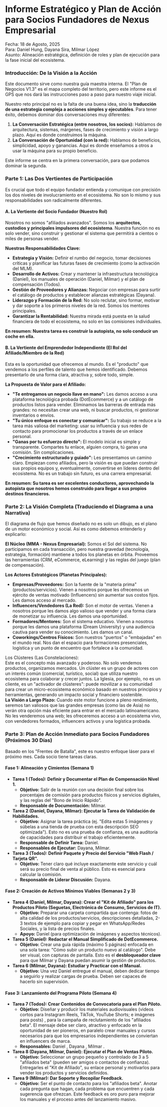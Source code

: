 # **Informe Estratégico y Plan de Acción para Socios Fundadores de Nexus Empresarial**

Fecha: 18 de Agosto, 2025  
Para: Daniel Hung, Dayana Sira, Milmar López  
Asunto: Alineación estratégica, definición de roles y plan de ejecución para la fase inicial del ecosistema.

### **Introducción: De la Visión a la Acción**

Este documento sirve como nuestra guía maestra interna. El "Plan de Negocios V1.3" es el mapa completo del territorio, pero este informe es el GPS que nos dará las instrucciones paso a paso para nuestro viaje inicial.

Nuestro reto principal no es la falta de una buena idea, sino la **traducción de una estrategia compleja a acciones simples y ejecutables**. Para tener éxito, debemos dominar dos conversaciones muy diferentes:

1. **La Conversación Estratégica (entre nosotros, los socios):** Hablamos de arquitectura, sistemas, márgenes, fases de crecimiento y visión a largo plazo. Aquí es donde construimos la máquina.  
2. **La Conversación de Oportunidad (con la red):** Hablamos de beneficios, simplicidad, apoyo y ganancias. Aquí es donde enseñamos a otros a usar la máquina para su propio beneficio.

Este informe se centra en la primera conversación, para que podamos dominar la segunda.

### **Parte 1: Las Dos Vertientes de Participación**

Es crucial que todo el equipo fundador entienda y comunique con precisión los dos niveles de involucramiento en el ecosistema. No son lo mismo y sus responsabilidades son radicalmente diferentes.

#### **A. La Vertiente del Socio Fundador (Nuestro Rol)**

Nosotros no somos "afiliados avanzados". Somos los **arquitectos, custodios y principales impulsores del ecosistema**. Nuestra función no es solo vender, sino construir y gestionar el sistema que permitirá a cientos o miles de personas vender.

**Nuestras Responsabilidades Clave:**

* **Estrategia y Visión:** Definir el rumbo del negocio, tomar decisiones críticas y planificar las futuras fases de crecimiento (como la activación del MLM).  
* **Desarrollo de Activos:** Crear y mantener la infraestructura tecnológica (Daniel), los manuales de operación (Daniel, Milmar) y el plan de compensación (Todos).  
* **Gestión de Proveedores y Alianzas:** Negociar con empresas para surtir el catálogo de productos y establecer alianzas estratégicas (Dayana).  
* **Liderazgo y Formación de la Red:** No solo reclutar, sino formar, motivar y dar soporte a los primeros niveles de la red. Somos los mentores principales.  
* **Garantizar la Rentabilidad:** Nuestra mirada está puesta en la salud financiera de todo el ecosistema, no solo en las comisiones individuales.

**En resumen: Nuestra tarea es construir la autopista, no solo conducir un coche en ella.**

#### **B. La Vertiente del Emprendedor Independiente (El Rol del Afiliado/Miembro de la Red)**

Esta es la oportunidad que ofrecemos al mundo. Es el "producto" que vendemos a los perfiles de talento que hemos identificado. Debemos presentarlo de una forma clara, atractiva y, sobre todo, simple.

**La Propuesta de Valor para el Afiliado:**

* **"Te entregamos un negocio llave en mano":** Les damos acceso a una plataforma tecnológica probada (DotEcommerce) y a un catálogo de productos listos para vender. Eliminamos las barreras de entrada más grandes: no necesitan crear una web, ni buscar productos, ni gestionar inventarios o envíos.  
* **"Tu único enfoque es conectar y comunicar":** Su trabajo se reduce a la tarea más valiosa del marketing: usar su influencia y sus redes de contacto para promocionar los productos a través de un enlace personal.  
* **"Ganas por tu esfuerzo directo":** El modelo inicial es simple y transparente. Compartes tu enlace, alguien compra, tú ganas una comisión. Sin complicaciones.  
* **"Crecimiento estructurado y guiado":** Les presentamos un camino claro. Empiezan como afiliados, pero la visión es que puedan construir sus propios equipos y, eventualmente, convertirse en líderes dentro del ecosistema. No es un trabajo sin futuro, es una carrera empresarial.

**En resumen: Su tarea es ser excelentes conductores, aprovechando la autopista que nosotros hemos construido para llegar a sus propios destinos financieros.**

### **Parte 2: La Visión Completa (Traduciendo el Diagrama a una Narrativa)**

El diagrama de flujo que hemos diseñado no es solo un dibujo, es el plano de un motor económico y social. Así es como debemos entenderlo y explicarlo:

**El Núcleo (MMA \- Nexus Empresarial):** Somos el Sol del sistema. No participamos en cada transacción, pero nuestra gravedad (tecnología, estrategia, formación) mantiene a todos los planetas en órbita. Proveemos las herramientas (CRM, eCommerce, eLearning) y las reglas del juego (plan de compensación).

**Los Actores Estratégicos (Planetas Principales):**

* **Empresas/Proveedores:** Son la fuente de la "materia prima" (productos/servicios). Vienen a nosotros porque les ofrecemos un ejército de ventas motivado (Influencers) sin aumentar sus costos fijos. Les damos acceso al mercado.  
* **Influencers/Vendedores (La Red):** Son el motor de ventas. Vienen a nosotros porque les damos algo valioso que vender y una forma clara de monetizar su influencia. Les damos una oportunidad.  
* **Formadores/Mentores:** Son el sistema educativo. Vienen a nosotros porque les damos una plataforma (Dream University) y una audiencia cautiva para vender su conocimiento. Les damos un canal.  
* **Coworkings/Centros Físicos:** Son nuestros "puertos" o "embajadas" en el mundo real. Nos dan el espacio para formaciones presenciales, logística y un punto de encuentro que fortalece a la comunidad.

Los Clústeres (Las Constelaciones):  
Este es el concepto más avanzado y poderoso. No solo vendemos productos, organizamos mercados. Un clúster es un grupo de actores con un interés común (comercial, turístico, social) que utiliza nuestro ecosistema para colaborar y crecer juntos. La Iglesia, por ejemplo, no es un cliente, es un "activador de clústeres": puede movilizar a su comunidad para crear un micro-ecosistema económico basado en nuestros principios y herramientas, generando un impacto social y financiero sostenible.  
**La Visión a Largo Plazo:** Cuando este motor funcione a pleno rendimiento, seremos tan valiosos que las grandes empresas (como las de Asia) no verán otra opción más eficiente para entrar en el mercado latinoamericano. No les venderemos una web; les ofreceremos acceso a un ecosistema vivo, con vendedores formados, influencers activos y una logística probada.

### **Parte 3: Plan de Acción Inmediato para Socios Fundadores (Próximos 30 Días)**

Basado en los "Frentes de Batalla", este es nuestro enfoque láser para el próximo mes. Cada socio tiene tareas claras.

#### **Fase 1: Alineación y Cimientos (Semana 1)**

* **Tarea 1 (Todos): Definir y Documentar el Plan de Compensación Nivel 1.**
    * **Objetivo:** Salir de la reunión con una decisión final sobre los porcentajes de comisión para productos físicos y servicios digitales, y las reglas del "Bono de Inicio Rápido".
    * **Responsable de Documentación:** Milmar.
* **Tarea 2 (Daniel, Dayana, Milmar): Ejecutar la Tarea de Validación de Habilidades.**
    * **Objetivo:** Asignar la tarea práctica (ej. "Edita estas 5 imágenes y súbelas a una tienda de prueba con esta descripción SEO optimizada"). Esto no es una prueba de confianza, es una auditoría de capacidades para distribuir el trabajo eficientemente.
    * **Responsable de Definir Tarea:** Daniel.
    * **Responsables de Ejecutar:** Dayana, Milmar.
* **Tarea 3 (Todos): Definir Paquete y Precio del Servicio "Web Flash / Tarjeta QR".**
    * **Objetivo:** Tener claro qué incluye exactamente este servicio y cuál será su precio final de venta al público. Esto es esencial para calcular la comisión.
    * **Responsable de Liderar Discusión:** Dayana.

#### **Fase 2: Creación de Activos Mínimos Viables (Semanas 2 y 3)**

* **Tarea 4 (Daniel, Milmar, Dayana): Crear el "Kit de Afiliado" para los Productos Piloto (Seguetas, Electrónica de Consumo, Servicios de IT).**
    * **Objetivo:** Preparar una carpeta compartida que contenga: fotos de alta calidad de los productos/servicios, descripciones detalladas, 2-3 textos de ejemplo para copiar y pegar en WhatsApp/Redes Sociales, y la lista de precios finales.
    * **Apoyo:** Daniel (para optimización de imágenes y aspectos técnicos).
* **Tarea 5 (Daniel): Redactar el Manual Simplificado de DotEcommerce.**
    * **Objetivo:** Crear una guía rápida (máximo 5 páginas) enfocada en una sola tarea: "Cómo subir un producto nuevo al catálogo". Debe ser visual, con capturas de pantalla. Esto es el **desbloqueador clave** para que Milmar y Dayana puedan asumir la gestión de productos.
* **Tarea 6 (Milmar, Dayana): Estudiar y Practicar con el Manual.**
    * **Objetivo:** Una vez Daniel entregue el manual, deben dedicar tiempo a seguirlo y realizar cargas de prueba. Deben ser capaces de hacerlo sin supervisión.

#### **Fase 3: Lanzamiento del Programa Piloto (Semana 4)**

* **Tarea 7 (Todos): Crear Contenidos de Convocatoria para el Plan Piloto.**
    * **Objetivo:** Diseñar y producir los materiales audiovisuales (videos cortos para Instagram Reels, TikTok, YouTube Shorts; e imágenes para posts) , para la campaña de reclutamiento de los "afiliados beta". El mensaje debe ser claro, atractivo y enfocado en la oportunidad de ser pioneros, en paralelo  crear manuales y cursos necesarios para que los empresarios independientes se conviertan en influencers de marca.
    * **Responsables:** Daniel , Dayana , Milmar .
* **Tarea 8 (Dayana, Milmar, Daniel): Ejecutar el Plan de Ventas Piloto.**
    * **Objetivo:** Seleccionar un grupo pequeño y controlado de 3 a 5 "afiliados beta" (pueden ser amigos o contactos de confianza). Entregarles el "Kit de Afiliado", su enlace personal y motivarlos para vender los productos y servicios definidos.
* **Tarea 9 (Milmar): Dar Soporte y Recopilar Feedback.**
    * **Objetivo:** Ser el punto de contacto para los "afiliados beta". Anotar cada pregunta que hagan, cada problema que encuentren y cada sugerencia que ofrezcan. Este feedback es oro puro para mejorar los manuales y el proceso antes del lanzamiento masivo.

